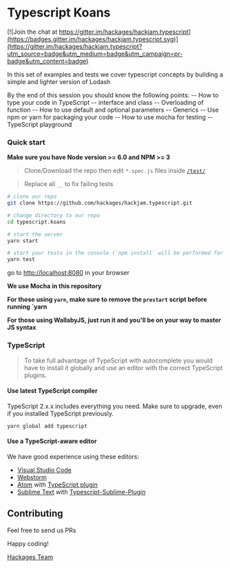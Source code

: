 # Typescript Koans

[![Join the chat at https://gitter.im/hackages/hackjam.typescript](https://badges.gitter.im/hackages/hackjam.typescript.svg)](https://gitter.im/hackages/hackjam.typescript?utm_source=badge&utm_medium=badge&utm_campaign=pr-badge&utm_content=badge)

In this set of examples and tests we cover typescript concepts by building a simple and lighter version of Lodash

By the end of this session you should know the following points:
-- How to type your code in TypeScript
-- interface and class 
-- Overloading of function
-- How to use default and optional parameters
-- Generics
-- Use npm or yarn for packaging your code 
-- How to use mocha for testing
-- TypeScript playground

### Quick start
**Make sure you have Node version >= 6.0 and NPM >= 3**

> Clone/Download the repo then edit `*.spec.js` files inside [`/test/`](/test/)

> Replace all `__` to fix failing tests

```bash
# clone our repo
git clone https://github.com/hackages/hackjam.typescript.git

# change directory to our repo
cd typescript.koans

# start the server 
yarn start

# start your tests in the console (`npm install` will be performed for you)
yarn test

```
go to [http://localhost:8080](http://localhost:8080) in your browser

**We use Mocha in this repository**

**For those using `yarn`, make sure to remove the `prestart` script before running `yarn**

**For those using **WallabyJS**, just run it and you'll be on your way to master JS syntax**

### TypeScript
> To take full advantage of TypeScript with autocomplete you would have to install it globally and use an editor with the correct TypeScript plugins.

#### Use latest TypeScript compiler
TypeScript 2.x.x includes everything you need. Make sure to upgrade, even if you installed TypeScript previously.

```
yarn global add typescript
```

#### Use a TypeScript-aware editor
We have good experience using these editors:

* [Visual Studio Code](https://code.visualstudio.com/)
* [Webstorm](https://www.jetbrains.com/webstorm/download/)
* [Atom](https://atom.io/) with [TypeScript plugin](https://atom.io/packages/atom-typescript)
* [Sublime Text](http://www.sublimetext.com/3) with [Typescript-Sublime-Plugin](https://github.com/Microsoft/Typescript-Sublime-plugin#installation)


## Contributing

Feel free to send us PRs

Happy coding!

[Hackages Team](http://hackages.io)
